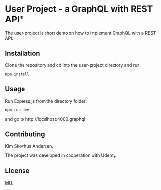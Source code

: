 # User Project - a GraphQL with REST API"

The user-project is short demo on how to implement GraphQL with a REST API.

## Installation

Clone the repository and cd into the user-project directory and run

```
npm install

```

## Usage

Run Express.js from the directory folder:

```
npm run dev
```

and go to http://localhost:4000/graphql

## Contributing

Kim Skovhus Andersen.

The project was developed in cooperation with Udemy.

## License

[MIT](https://choosealicense.com/licenses/mit/)
